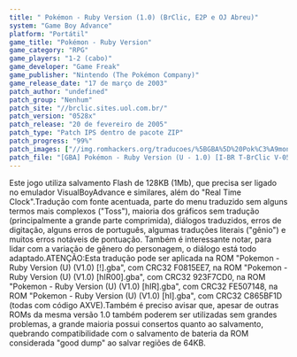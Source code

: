 ```yaml
---
title: " Pokémon - Ruby Version (1.0) (BrClic, E2P e OJ Abreu)"
system: "Game Boy Advance"
platform: "Portátil"
game_title: "Pokémon - Ruby Version"
game_category: "RPG"
game_players: "1-2 (cabo)"
game_developer: "Game Freak"
game_publisher: "Nintendo (The Pokémon Company)"
game_release_date: "17 de março de 2003"
patch_author: "undefined"
patch_group: "Nenhum"
patch_site: "//brclic.sites.uol.com.br/"
patch_version: "0528x"
patch_release: "20 de fevereiro de 2005"
patch_type: "Patch IPS dentro de pacote ZIP"
patch_progress: "99%"
patch_images: ["//img.romhackers.org/traducoes/%5BGBA%5D%20Pok%C3%A9mon%20-%20Ruby%20Version%20-%20BrClic%20-%201.png","//img.romhackers.org/traducoes/%5BGBA%5D%20Pok%C3%A9mon%20-%20Ruby%20Version%20-%20BrClic%20-%202.png","//img.romhackers.org/traducoes/%5BGBA%5D%20Pok%C3%A9mon%20-%20Ruby%20Version%20-%20BrClic%20-%203.png"]
patch_file: "[GBA] Pokémon - Ruby Version (U - 1.0) [I-BR T-BrClic V-0528x P-99% A-2005].zip"
---
```

Este jogo utiliza salvamento Flash de 128KB (1Mb), que precisa ser ligado no emulador VisualBoyAdvance e similares, além do "Real Time Clock".Tradução com fonte acentuada, parte do menu traduzido sem alguns termos mais complexos ("Toss"), maioria dos gráficos sem tradução (principalmente a grande parte comprimida), diálogos traduzidos, erros de digitação, alguns erros de português, algumas traduções literais ("gênio") e muitos erros notáveis de pontuação. Também é interessante notar, para lidar com a variação de gênero do personagem, o diálogo está todo adaptado.ATENÇÃO:Esta tradução pode ser aplicada na ROM "Pokemon - Ruby Version (U) (V1.0) [!].gba", com CRC32 F0815EE7, na ROM "Pokemon - Ruby Version (U) (V1.0) [hIR00].gba", com CRC32 923F7CD0, na ROM "Pokemon - Ruby Version (U) (V1.0) [hIR].gba", com CRC32 FE507148, na ROM "Pokemon - Ruby Version (U) (V1.0) [hI].gba", com CRC32 C865BF1D (todas com código AXVE).Também é preciso avisar que, apesar de outras ROMs da mesma versão 1.0 também poderem ser utilizadas sem grandes problemas, a grande maioria possui consertos quanto ao salvamento, quebrando compatibilidade com o salvamento de bateria da ROM considerada "good dump" ao salvar regiões de 64KB.